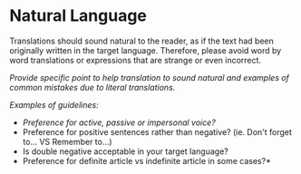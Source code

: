 # Natural Language

Translations should sound natural to the reader, as if the text had been originally written in the target language. Therefore, please avoid word by word translations or expressions that are strange or even incorrect.

*Provide specific point to help translation to sound natural and examples of common mistakes due to literal translations.*

*Examples of guidelines:*

- *Preference for active, passive or impersonal voice?*
- Preference for positive sentences rather than negative? (ie. Don't forget to... VS Remember to...)
- Is double negative acceptable in your target language?
- Preference for definite article vs indefinite article in some cases?*
